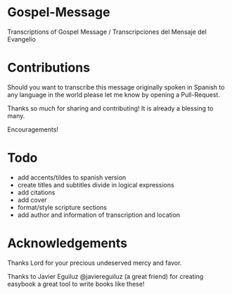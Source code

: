 Gospel-Message
==============

Transcriptions of Gospel Message / Transcripciones del Mensaje del Evangelio

Contributions
=============

Should you want to transcribe this message originally spoken in Spanish to any language in the world please let me know by opening a Pull-Request.

Thanks so much for sharing and contributing! It is already a blessing to many.

Encouragements!

Todo
====

- add accents/tildes to spanish version
- create titles and subtitles divide in logical expressions
- add citations
- add cover
- format/style scripture sections
- add author and information of transcription and location


Acknowledgements
================

Thanks Lord for your precious undeserved mercy and favor.

Thanks to Javier Eguiluz @javiereguiluz (a great friend) for creating easybook a great tool to write books like these!
